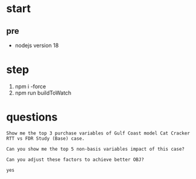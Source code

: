 # start 

## pre 

- nodejs version  18

# step

1. npm i -force
2. npm run buildToWatch

# questions 

```
Show me the top 3 purchase variables of Gulf Coast model Cat Cracker RTT vs FDR Study (Base) case.

Can you show me the top 5 non-basis variables impact of this case?

Can you adjust these factors to achieve better OBJ?

yes
```